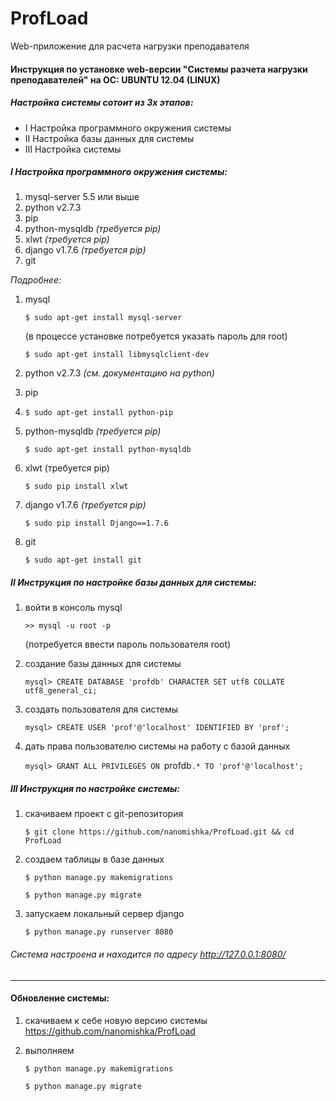 # ProfLoad
Web-приложение для расчета нагрузки преподавателя

#### Инструкция по установке web-версии "Системы разчета нагрузки преподавателей" на ОС: UBUNTU 12.04 (LINUX)

##### Настройка системы сотоит из 3х этапов:
* I Настройка программного окружения системы
* II Настройка базы данных для системы
* III Настройка системы

##### I Настройка программного окружения системы:
1. mysql-server 5.5 или выше
2. python v2.7.3
3. pip
4. python-mysqldb _(требуется pip)_
5. xlwt _(требуется pip)_
6. django v1.7.6 _(требуется pip)_
7. git

_Подробнее:_

1. mysql

	`$ sudo apt-get install mysql-server` 
	
	(в процессе установке потребуется указать пароль для root)
	
	`$ sudo apt-get install libmysqlclient-dev`
2. python v2.7.3 _(см. документацию на python)_
3. pip
4. 
	`$ sudo apt-get install python-pip`
4. python-mysqldb _(требуется pip)_

	`$ sudo apt-get install python-mysqldb`
5. xlwt (требуется pip)

	`$ sudo pip install xlwt`
6. django v1.7.6 _(требуется pip)_

	`$ sudo pip install Django==1.7.6`
7. git

	`$ sudo apt-get install git`


#####  II Инструкция по настройке базы данных для системы:
1. войти в консоль mysql
	
	`>> mysql -u root -p`

	(потребуется ввести пароль пользователя root)
2. создание базы данных для системы
	
	`mysql> CREATE DATABASE 'profdb' CHARACTER SET utf8 COLLATE utf8_general_ci;`
3. создать пользователя для системы
	
	`mysql> CREATE USER 'prof'@'localhost' IDENTIFIED BY 'prof';`
4. дать права пользователю системы на работу с базой данных

	`mysql> GRANT ALL PRIVILEGES ON `profdb`.* TO 'prof'@'localhost';`


##### III Инструкция по настройке системы:
1. скачиваем проект с git-репозитория

	`$ git clone https://github.com/nanomishka/ProfLoad.git && cd ProfLoad`
2. создаем таблицы в базе данных

	`$ python manage.py makemigrations`
	
	`$ python manage.py migrate`
3. запускаем локальный сервер django

	`$ python manage.py runserver 8080`

###### Система настроена и находится по адресу http://127.0.0.1:8080/
_________________________________________________________
####  Обновление системы:

1. скачиваем к себе новую версию системы
https://github.com/nanomishka/ProfLoad

2. выполняем 

	`$ python manage.py makemigrations`
	
	`$ python manage.py migrate`
